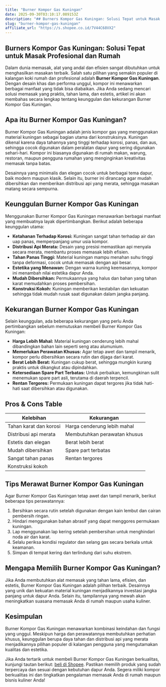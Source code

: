 ```yaml
---
title: "Burner Kompor Gas Kuningan"
date: 2025-09-30T03:10:17.089153Z
description: "## Burners Kompor Gas Kuningan: Solusi Tepat untuk Masak Profesional dan Rumah..."
slug: "burner-kompor-gas-kuningan"
affiliate_url: "https://s.shopee.co.id/7V44C68VX2"
---
```

## Burners Kompor Gas Kuningan: Solusi Tepat untuk Masak Profesional dan Rumah

Dalam dunia memasak, alat yang andal dan efisien sangat dibutuhkan untuk menghasilkan masakan terbaik. Salah satu pilihan yang semakin populer di kalangan koki rumah dan profesional adalah **Burner Kompor Gas Kuningan**. Dengan desain khas dan performa unggul, kompor ini menawarkan berbagai manfaat yang tidak bisa diabaikan. Jika Anda sedang mencari solusi memasak yang praktis, tahan lama, dan estetis, artikel ini akan membahas secara lengkap tentang keunggulan dan kekurangan Burner Kompor Gas Kuningan.

## Apa itu Burner Kompor Gas Kuningan?

Burner Kompor Gas Kuningan adalah jenis kompor gas yang menggunakan material kuningan sebagai bagian utama dari konstruksinya. Kuningan dikenal karena daya tahannya yang tinggi terhadap korosi, panas, dan aus, sehingga cocok digunakan dalam peralatan dapur yang sering digunakan sehari-hari. Kompor ini biasanya digunakan di rumah makan, warung, restoran, maupun pengguna rumahan yang menginginkan kreativitas memasak tanpa batas.

Desainnya yang minimalis dan elegan cocok untuk berbagai tema dapur, baik modern maupun klasik. Selain itu, burner ini dirancang agar mudah dibersihkan dan memberikan distribusi api yang merata, sehingga masakan matang secara sempurna.

## Keunggulan Burner Kompor Gas Kuningan

Menggunakan Burner Kompor Gas Kuningan menawarkan berbagai manfaat yang membuatnya layak dipertimbangkan. Berikut adalah beberapa keunggulan utama:

- **Ketahanan Terhadap Korosi:** Kuningan sangat tahan terhadap air dan uap panas, memperpanjang umur usia kompor.
- **Distribusi Api Merata:** Desain yang presisi memastikan api menyala secara merata, membantu proses memasak lebih efisien.
- **Tahan Panas Tinggi:** Material kuningan mampu menahan suhu tinggi tanpa deformasi, cocok untuk memasak dengan api besar.
- **Estetika yang Menawan:** Dengan warna kuning keemasannya, kompor ini menambah nilai estetika dapur Anda.
- **Mudah Dibersihkan:** Permukaannya yang halus dan bahan yang tahan karat memudahkan proses pembersihan.
- **Konstruksi Kokoh:** Kuningan memberikan kestabilan dan kekuatan sehingga tidak mudah rusak saat digunakan dalam jangka panjang.

## Kekurangan Burner Kompor Gas Kuningan

Selain keunggulan, ada beberapa kekurangan yang perlu Anda pertimbangkan sebelum memutuskan membeli Burner Kompor Gas Kuningan:

- **Harga Lebih Mahal:** Material kuningan cenderung lebih mahal dibandingkan bahan lain seperti seng atau alumunium.
- **Memerlukan Perawatan Khusus:** Agar tetap awet dan tampil menarik, kompor perlu dibersihkan secara rutin dan dijaga dari karat.
- **Berat Lebih Berat:** Kuningan cukup berat, sehingga mungkin kurang praktis untuk dikangkut atau dipindahkan.
- **Ketersediaan Spare Part Terbatas:** Untuk perbaikan, kemungkinan sulit menemukan spare part asli, terutama di daerah terpencil.
- **Rentan Tergores:** Permukaan kuningan dapat tergores jika tidak hati-hati saat dibersihkan atau digunakan.

## Pros & Cons Table

| Kelebihan                        | Kekurangan                        |
|----------------------------------|----------------------------------|
| Tahan karat dan korosi         | Harga cenderung lebih mahal   |
| Distribusi api merata          | Membutuhkan perawatan khusus  |
| Estetis dan elegan             | Berat lebih berat             |
| Mudah dibersihkan             | Spare part terbatas           |
| Sangat tahan panas             | Rentan tergores                |
| Konstruksi kokoh               |                             |

## Tips Merawat Burner Kompor Gas Kuningan

Agar Burner Kompor Gas Kuningan tetap awet dan tampil menarik, berikut beberapa tips perawatannya:

1. Bersihkan secara rutin setelah digunakan dengan kain lembut dan cairan pembersih ringan.
2. Hindari menggunakan bahan abrasif yang dapat menggores permukaan kuningan.
3. Lap menggunakan lap kering setelah pembersihan untuk menghindari noda air dan karat.
4. Selalu periksa kondisi regulator dan selang gas secara berkala untuk keamanan.
5. Simpan di tempat kering dan terlindung dari suhu ekstrem.

## Mengapa Memilih Burner Kompor Gas Kuningan?

Jika Anda membutuhkan alat memasak yang tahan lama, efisien, dan estetis, Burner Kompor Gas Kuningan adalah pilihan terbaik. Desainnya yang unik dan kekuatan material kuningan menjadikannya investasi jangka panjang untuk dapur Anda. Selain itu, tampilannya yang mewah akan meningkatkan suasana memasak Anda di rumah maupun usaha kuliner.

## Kesimpulan

Burner Kompor Gas Kuningan menawarkan kombinasi keindahan dan fungsi yang unggul. Meskipun harga dan perawatannya membutuhkan perhatian khusus, keunggulan berupa daya tahan dan distribusi api yang merata menjadikannya pilihan populer di kalangan pengguna yang mengutamakan kualitas dan estetika.

Jika Anda tertarik untuk membeli Burner Kompor Gas Kuningan berkualitas, kunjungi tautan berikut: [beli di Shopee](https://s.shopee.co.id/7V44C68VX2). Pastikan memilih produk yang sudah terpercaya dan sesuai dengan kebutuhan dapur Anda. Segera miliki kompor berkualitas ini dan tingkatkan pengalaman memasak Anda di rumah maupun bisnis kuliner Anda!